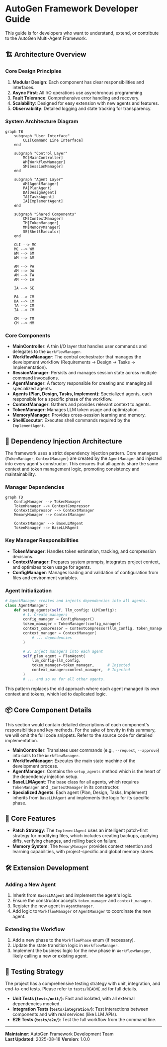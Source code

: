 # AutoGen Framework Developer Guide

This guide is for developers who want to understand, extend, or contribute to the AutoGen Multi-Agent Framework.

## 🏗️ Architecture Overview

### Core Design Principles

1.  **Modular Design**: Each component has clear responsibilities and interfaces.
2.  **Async First**: All I/O operations use asynchronous programming.
3.  **Fault Tolerance**: Comprehensive error handling and recovery.
4.  **Scalability**: Designed for easy extension with new agents and features.
5.  **Observability**: Detailed logging and state tracking for transparency.

### System Architecture Diagram

```mermaid
graph TB
    subgraph "User Interface"
        CLI[Command Line Interface]
    end

    subgraph "Control Layer"
        MC[MainController]
        WM[WorkflowManager]
        SM[SessionManager]
    end

    subgraph "Agent Layer"
        AM[AgentManager]
        PA[PlanAgent]
        DA[DesignAgent]
        TA[TasksAgent]
        IA[ImplementAgent]
    end

    subgraph "Shared Components"
        CM[ContextManager]
        TM[TokenManager]
        MM[MemoryManager]
        SE[ShellExecutor]
    end

    CLI --> MC
    MC --> WM
    WM --> SM
    WM --> AM

    AM --> PA
    AM --> DA
    AM --> TA
    AM --> IA

    IA --> SE

    PA --> CM
    DA --> CM
    TA --> CM
    IA --> CM

    CM --> TM
    CM --> MM
```

### Core Components

- **MainController**: A thin I/O layer that handles user commands and delegates to the `WorkflowManager`.
- **WorkflowManager**: The central orchestrator that manages the development workflow (Requirements → Design → Tasks → Implementation).
- **SessionManager**: Persists and manages session state across multiple command invocations.
- **AgentManager**: A factory responsible for creating and managing all specialized agents.
- **Agents (Plan, Design, Tasks, Implement)**: Specialized agents, each responsible for a specific phase of the workflow.
- **ContextManager**: Gathers and provides relevant context to agents.
- **TokenManager**: Manages LLM token usage and optimization.
- **MemoryManager**: Provides cross-session learning and memory.
- **ShellExecutor**: Executes shell commands required by the `ImplementAgent`.

## 🔗 Dependency Injection Architecture

The framework uses a strict dependency injection pattern. Core managers (`TokenManager`, `ContextManager`) are created by the `AgentManager` and injected into every agent's constructor. This ensures that all agents share the same context and token management logic, promoting consistency and maintainability.

### Manager Dependencies

```mermaid
graph TD
    ConfigManager --> TokenManager
    TokenManager --> ContextCompressor
    ContextCompressor --> ContextManager
    MemoryManager --> ContextManager
    
    ContextManager --> BaseLLMAgent
    TokenManager --> BaseLLMAgent
```

### Key Manager Responsibilities

- **TokenManager**: Handles token estimation, tracking, and compression decisions.
- **ContextManager**: Prepares system prompts, integrates project context, and optimizes token usage for agents.
- **ConfigManager**: Manages loading and validation of configuration from files and environment variables.

### Agent Initialization

```python
# AgentManager creates and injects dependencies into all agents.
class AgentManager:
    def setup_agents(self, llm_config: LLMConfig):
        # 1. Create managers
        config_manager = ConfigManager()
        token_manager = TokenManager(config_manager)
        context_compressor = ContextCompressor(llm_config, token_manager)
        context_manager = ContextManager(
            # ... dependencies
        )

        # 2. Inject managers into each agent
        self.plan_agent = PlanAgent(
            llm_config=llm_config,
            token_manager=token_manager,      # Injected
            context_manager=context_manager,  # Injected
        )
        # ... and so on for all other agents.
```

This pattern replaces the old approach where each agent managed its own context and tokens, which led to duplicated logic.

## 📦 Core Component Details

This section would contain detailed descriptions of each component's responsibilities and key methods. For the sake of brevity in this summary, we will omit the full code snippets. Refer to the source code for detailed implementation.

- **MainController**: Translates user commands (e.g., `--request`, `--approve`) into calls to the `WorkflowManager`.
- **WorkflowManager**: Executes the main state machine of the development process.
- **AgentManager**: Contains the `setup_agents` method which is the heart of the dependency injection setup.
- **BaseLLMAgent**: The base class for all agents, which requires `TokenManager` and `_ContextManager` in its constructor.
- **Specialized Agents**: Each agent (Plan, Design, Tasks, Implement) inherits from `BaseLLMAgent` and implements the logic for its specific phase.

## 🔧 Core Features

- **Patch Strategy**: The `ImplementAgent` uses an intelligent patch-first strategy for modifying files, which includes creating backups, applying diffs, verifying changes, and rolling back on failure.
- **Memory System**: The `MemoryManager` provides context retention and learning capabilities, with project-specific and global memory stores.

## 🛠️ Extension Development

### Adding a New Agent
1.  Inherit from `BaseLLMAgent` and implement the agent's logic.
2.  Ensure the constructor accepts `token_manager` and `context_manager`.
3.  Register the new agent in `AgentManager`.
4.  Add logic to `WorkflowManager` or `AgentManager` to coordinate the new agent.

### Extending the Workflow
1.  Add a new phase to the `WorkflowPhase` enum (if necessary).
2.  Update the state transition logic in `WorkflowManager`.
3.  Implement the business logic for the new phase in `WorkflowManager`, likely calling a new or existing agent.

## 🧪 Testing Strategy

The project has a comprehensive testing strategy with unit, integration, and end-to-end tests. Please refer to `tests/README.md` for full details.

- **Unit Tests (`tests/unit/`)**: Fast and isolated, with all external dependencies mocked.
- **Integration Tests (`tests/integration/`)**: Test interactions between components and with real services (like LLM APIs).
- **E2E Tests (`tests/e2e/`)**: Test the full workflow from the command line.

---

**Maintainer**: AutoGen Framework Development Team  
**Last Updated**: 2025-08-18
**Version**: 1.0.0

